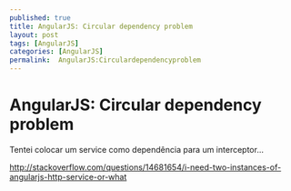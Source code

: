```yaml
---
published: true
title: AngularJS: Circular dependency problem
layout: post
tags: [AngularJS]
categories: [AngularJS]
permalink:  AngularJS:Circulardependencyproblem
---
```

# AngularJS: Circular dependency problem

Tentei colocar um service como dependência para um interceptor...


http://stackoverflow.com/questions/14681654/i-need-two-instances-of-angularjs-http-service-or-what